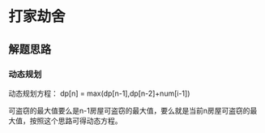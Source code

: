 # 打家劫舍

## 解题思路

### 动态规划

动态规划方程： dp[n] = max(dp[n-1],dp[n-2]+num[i-1])

可盗窃的最大值要么是n-1房屋可盗窃的最大值，要么就是当前n房屋可盗窃的最大值，按照这个思路可得动态方程。

